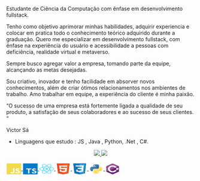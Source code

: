 Estudante de Ciência da Computação com ênfase em desenvolvimento fullstack.

Tenho como objetivo aprimorar minhas habilidades, adquirir  experiencia e colocar em pratica todo o conhecimento teórico adquirido durante a graduação. Quero me especializar em desenvolvimento fullstack, com ênfase na experiência do usuário e acessibilidade a pessoas com deficiência, realidade virtual e metaverso.

Sempre busco agregar valor a empresa, tomando parte da equipe, alcançando as metas desejadas. 

Sou criativo, inovador e tenho facilidade em absorver novos conhecimentos, além de criar ótimos relacionamentos nos ambientes de trabalho. Amo trabalhar em equipe, a experiência do cliente é minha paixão.


“O sucesso de uma empresa está fortemente ligada a qualidade de seu produto, a satisfação de seus colaboradores e ao sucesso de seus clientes. “ 

Victor Sá


- Linguagens que estudo : JS , Java , Python, .Net , C#.



<div align="center">
  <a href="https://github.com/Victoredo">
  <img height="180em" src="https://github-readme-stats.vercel.app/api?username=Victoredo&show_icons=true&theme=dracula&include_all_commits=true&count_private=true"/>
  <img height="180em" src="https://github-readme-stats.vercel.app/api/top-langs/?username=Victoredo&layout=compact&langs_count=7&theme=dracula"/>
</div>
  
  
  <div style="display: inline_block"><br>
  <img align="center" alt="Victoredo-Js" height="30" width="40" src="https://raw.githubusercontent.com/devicons/devicon/master/icons/javascript/javascript-plain.svg">
  <img align="center" alt="Victoredo-Ts" height="30" width="40" src="https://raw.githubusercontent.com/devicons/devicon/master/icons/typescript/typescript-plain.svg">
  <img align="center" alt="Victoredo-React" height="30" width="40" src="https://raw.githubusercontent.com/devicons/devicon/master/icons/react/react-original.svg">
  <img align="center" alt="Victoredo-HTML" height="30" width="40" src="https://raw.githubusercontent.com/devicons/devicon/master/icons/html5/html5-original.svg">
  <img align="center" alt="Victoredo-CSS" height="30" width="40" src="https://raw.githubusercontent.com/devicons/devicon/master/icons/css3/css3-original.svg">
  <img align="center" alt="Victoredo-Python" height="30" width="40" src="https://raw.githubusercontent.com/devicons/devicon/master/icons/python/python-original.svg">
  <img align="center" alt="Victoredo-Csharp" height="30" width="40" src="https://raw.githubusercontent.com/devicons/devicon/master/icons/csharp/csharp-original.svg">
 
  
  
  
</div>
